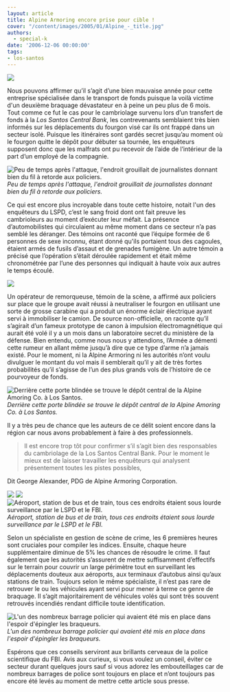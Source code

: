 ```yaml
---
layout: article
title: Alpine Armoring encore prise pour cible !
cover: "/content/images/2005/01/Alpine_-_title.jpg"
authors:
  - special-k
date: '2006-12-06 00:00:00'
tags:
- los-santos
---
```


![](/content/images/2005/01/Alpine_-_title.jpg)

Nous pouvons affirmer qu’il s’agit d’une bien mauvaise année pour cette entreprise spécialisée dans le transport de fonds puisque la voilà victime d'un deuxième braquage dévastateur en à peine un peu plus de 6 mois. Tout comme ce fut le cas pour le cambriolage survenu lors d’un transfert de fonds à la _Los Santos Central Bank_, les contrevenants semblaient très bien informés sur les déplacements du fourgon visé car ils ont frappé dans un secteur isolé. Puisque les itinéraires sont gardés secret jusqu’au moment où le fourgon quitte le dépôt pour débuter sa tournée, les enquêteurs supposent donc que les malfrats ont pu recevoir de l’aide de l’intérieur de la part d’un employé de la compagnie.

![Peu de temps après l'attaque, l'endroit grouillait de journalistes donnant bien du fil à retorde aux policiers.](/content/images/2005/01/Alpine_-_Newsvans.jpg)
_Peu de temps après l'attaque, l'endroit grouillait de journalistes donnant bien du fil à retorde aux policiers._[](/content/images/2005/01/Alpine_-_windows_text_1.jpg)

Ce qui est encore plus incroyable dans toute cette histoire, notait l'un des enquêteurs du LSPD, c’est le sang froid dont ont fait preuve les cambrioleurs au moment d’exécuter leur méfait. La présence d’automobilistes qui circulaient au même moment dans ce secteur n’a pas semblé les déranger. Des témoins ont raconté que l’équipe formée de 6 personnes de sexe inconnu,&nbsp;étant donné qu'ils&nbsp;portaient tous des cagoules, étaient armés de fusils d’assaut et de grenades fumigène. Un autre témoin a précisé que l’opération s’était déroulée rapidement et était même chronométrée par l’une des personnes qui indiquait à haute voix aux autres le temps écoulé.

![](/content/images/2005/01/Alpine_-_securicar.jpg)

Un opérateur de remorqueuse, témoin de la scène, a affirmé aux policiers sur place que le groupe avait réussi à neutraliser le fourgon en utilisant une sorte de grosse carabine qui a produit un énorme éclair électrique ayant servi&nbsp;à immobiliser le camion. De source non-officielle, on raconte qu’il s’agirait d’un fameux prototype de canon à impulsion électromagnétique qui aurait été volé il y a un mois dans un laboratoire secret du ministère de la défense. Bien entendu, comme nous nous y attendions, l’Armée a démenti cette rumeur en allant même jusqu’à dire que ce type d’arme n’a jamais existé. Pour le moment, ni la Alpine Armoring ni les autorités n’ont voulu divulguer le montant du vol mais il semblerait qu’il y ait de très fortes probabilités qu’il s’agisse de l’un des plus grands vols de l’histoire de ce pourvoyeur de fonds.

![Derrière cette porte blindée se trouve le dépôt central de la Alpine Amoring Co. à Los Santos.](/content/images/2005/01/Alpine_-_hq_office.jpg)
_Derrière cette porte blindée se trouve le dépôt central de la Alpine Amoring Co. à Los Santos._

Il y a très peu de chance que les auteurs de ce délit soient encore dans la région car nous avons probablement à faire à des professionnels.

> Il est encore trop tôt pour confirmer s’il s’agit bien des responsables du cambriolage de la Los Santos Central Bank. Pour le moment le mieux est de laisser travailler les enquêteurs qui analysent présentement toutes les pistes possibles,

Dit George Alexander, PDG de Alpine Armoring Corporation.

![](/content/images/2005/01/Alpine_-_LSPD_Aeroport.jpg)
![](/content/images/2005/01/Alpine_-_LSPD_bus_terminal.jpg)
![Aéroport, station de bus et de train, tous ces endroits étaient sous lourde surveillance par le LSPD et le FBI.](/content/images/2005/01/Alpine_-_LSPD_train_station.jpg)
_Aéroport, station de bus et de train, tous ces endroits étaient sous lourde surveillance par le LSPD et le FBI._

Selon un spécialiste en gestion de scène de crime, les 6 premières heures sont cruciales pour compiler les indices. Ensuite, chaque heure supplémentaire diminue de 5% les chances de résoudre le crime. Il faut également que les autorités s’assurent de mettre suffisamment d’effectifs sur le terrain pour couvrir un large périmètre tout en surveillant les déplacements douteux aux aéroports, aux terminaux d’autobus ainsi qu’aux stations de train. Toujours selon le même spécialiste, il n’est pas rare de retrouver le ou les véhicules ayant servi pour mener à terme ce genre de braquage. Il s’agit majoritairement de véhicules volés qui sont très souvent retrouvés incendiés rendant difficile toute identification.

![L'un des nombreux barrage policier qui avaient été mis en place dans l'espoir d'épingler les braqueurs.](/content/images/2005/01/Alpine_-_police_roadblock.jpg)
_L'un des nombreux barrage policier qui avaient été mis en place dans l'espoir d'épingler les braqueurs._

Espérons que ces conseils serviront aux brillants cerveaux de la police scientifique du FBI. Avis aux curieux, si vous voulez un conseil, éviter ce secteur durant quelques jours sauf si vous adorez les embouteillages car de nombreux barrages de police sont toujours en place et n’ont toujours pas encore été levés au moment de mettre cette article sous presse.